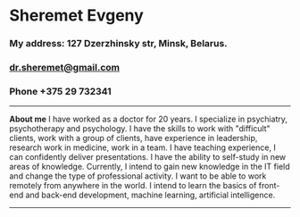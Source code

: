 # Sheremet Evgeny
### My address: 127 Dzerzhinsky str, Minsk, Belarus.
### dr.sheremet@gmail.com 
### Phone +375 29 732341
***
**About me**
I have worked as a doctor for 20 years. I specialize in psychiatry, psychotherapy and psychology. 
I have the skills to work with "difficult" clients, work with a group of clients, have experience in leadership, 
research work in medicine, work in a team. I have teaching experience, I can confidently deliver presentations. 
I have the ability to self-study in new areas of knowledge. 
Currently, I intend to gain new knowledge in the IT field and change the type of professional activity. 
I want to be able to work remotely from anywhere in the world. 
I intend to learn the basics of front-end and back-end development, machine learning, artificial intelligence.
***
